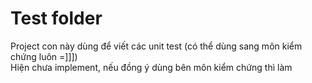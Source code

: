 # Test folder
Project con này dùng để viết các unit test (có thể dùng sang môn kiểm chứng luôn =]]])  
Hiện chưa implement, nếu đồng ý dùng bên môn kiểm chứng thì làm
